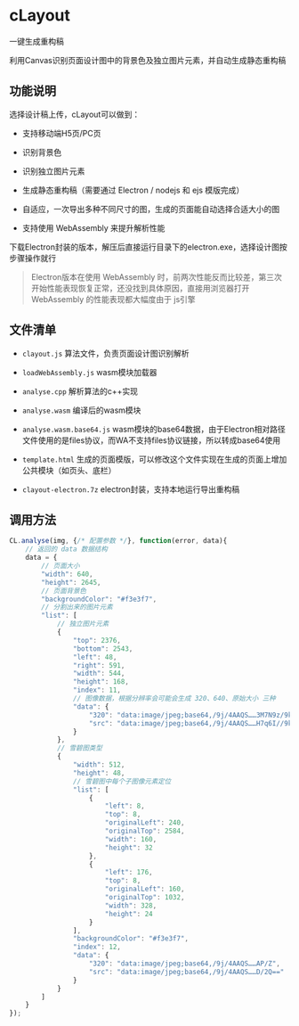 # cLayout

一键生成重构稿

利用Canvas识别页面设计图中的背景色及独立图片元素，并自动生成静态重构稿

## 功能说明

选择设计稿上传，cLayout可以做到：

- 支持移动端H5页/PC页

- 识别背景色

- 识别独立图片元素

- 生成静态重构稿（需要通过 Electron / nodejs 和 ejs 模版完成）

- 自适应，一次导出多种不同尺寸的图，生成的页面能自动选择合适大小的图

- 支持使用 WebAssembly 来提升解析性能

下载Electron封装的版本，解压后直接运行目录下的electron.exe，选择设计图按步骤操作就行

> Electron版本在使用 WebAssembly 时，前两次性能反而比较差，第三次开始性能表现恢复正常，还没找到具体原因，直接用浏览器打开 WebAssembly 的性能表现都大幅度由于 js引擎

## 文件清单

- `clayout.js` 算法文件，负责页面设计图识别解析

- `loadWebAssembly.js` wasm模块加载器

- `analyse.cpp` 解析算法的c++实现

- `analyse.wasm` 编译后的wasm模块

- `analyse.wasm.base64.js` wasm模块的base64数据，由于Electron相对路径文件使用的是files协议，而WA不支持files协议链接，所以转成base64使用

- `template.html` 生成的页面模版，可以修改这个文件实现在生成的页面上增加公共模块（如页头、底栏）

- `clayout-electron.7z` electron封装，支持本地运行导出重构稿

## 调用方法

```javaScript
CL.analyse(img, {/* 配置参数 */}, function(error, data){
    // 返回的 data 数据结构
    data = {
        // 页面大小
        "width": 640,
        "height": 2645,
        // 页面背景色
        "backgroundColor": "#f3e3f7",
        // 分割出来的图片元素
        "list": [
            // 独立图片元素
            {
                "top": 2376,
                "bottom": 2543,
                "left": 48,
                "right": 591,
                "width": 544,
                "height": 168,
                "index": 11,
                // 图像数据，根据分辨率会可能会生成 320、640、原始大小 三种
                "data": {
                    "320": "data:image/jpeg;base64,/9j/4AAQS……3M7N9z/9k=",
                    "src": "data:image/jpeg;base64,/9j/4AAQS……H7q6I//9k="
                }
            },
            // 雪碧图类型
            {
                "width": 512,
                "height": 48,
                // 雪碧图中每个子图像元素定位
                "list": [
                    {
                        "left": 8,
                        "top": 8,
                        "originalLeft": 240,
                        "originalTop": 2584,
                        "width": 160,
                        "height": 32
                    },
                    {
                        "left": 176,
                        "top": 8,
                        "originalLeft": 160,
                        "originalTop": 1032,
                        "width": 328,
                        "height": 24
                    }
                ],
                "backgroundColor": "#f3e3f7",
                "index": 12,
                "data": {
                    "320": "data:image/jpeg;base64,/9j/4AAQS……AP/Z",
                    "src": "data:image/jpeg;base64,/9j/4AAQS……D/2Q=="
                }
            }
        ]
    }
});
```